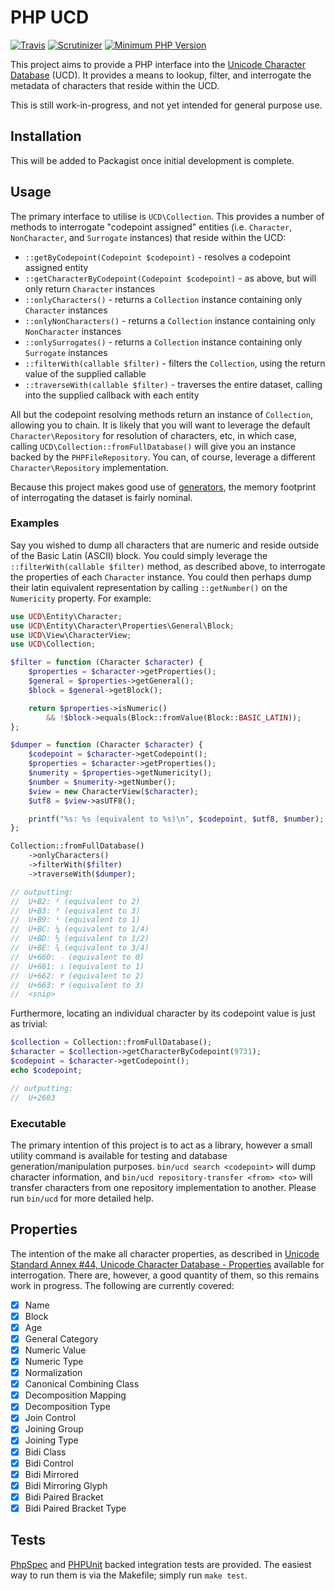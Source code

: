 # PHP UCD

[![Travis](https://img.shields.io/travis/nick-jones/php-ucd.svg?style=flat-square)](https://travis-ci.org/nick-jones/php-ucd)
[![Scrutinizer](https://img.shields.io/scrutinizer/g/nick-jones/php-ucd.svg?style=flat-square)](https://scrutinizer-ci.com/g/nick-jones/php-ucd/)
[![Minimum PHP Version](https://img.shields.io/badge/php-%3E%3D%205.5-8892BF.svg?style=flat-square)](https://php.net/)

This project aims to provide a PHP interface into the [Unicode Character Database](http://unicode.org/ucd/) (UCD).
It provides a means to lookup, filter, and interrogate the metadata of characters that reside within the UCD.

This is still work-in-progress, and not yet intended for general purpose use.

## Installation

This will be added to Packagist once initial development is complete.

## Usage

The primary interface to utilise is `UCD\Collection`. This provides a number of methods to interrogate "codepoint assigned"
entities (i.e. `Character`, `NonCharacter`, and `Surrogate` instances) that reside within the UCD:

- `::getByCodepoint(Codepoint $codepoint)` - resolves a codepoint assigned entity
- `::getCharacterByCodepoint(Codepoint $codepoint)` - as above, but will only return `Character` instances
- `::onlyCharacters()` - returns a `Collection` instance containing only `Character` instances
- `::onlyNonCharacters()` - returns a `Collection` instance containing only `NonCharacter` instances
- `::onlySurrogates()` - returns a `Collection` instance containing only `Surrogate` instances
- `::filterWith(callable $filter)` - filters the `Collection`, using the return value of the supplied callable
- `::traverseWith(callable $filter)` - traverses the entire dataset, calling into the supplied callback with each entity

All but the codepoint resolving methods return an instance of `Collection`, allowing you to chain. It is likely that
you will want to leverage the default `Character\Repository` for resolution of characters, etc, in which case, calling
`UCD\Collection::fromFullDatabase()` will give you an instance backed by the `PHPFileRepository`. You can, of course,
leverage a different `Character\Repository` implementation.

Because this project makes good use of [generators](https://php.net/generators), the memory footprint of interrogating
the dataset is fairly nominal.

### Examples

Say you wished to dump all characters that are numeric and reside outside of the Basic Latin (ASCII) block. You could
simply leverage the `::filterWith(callable $filter)` method, as described above, to interrogate the properties of each
`Character` instance. You could then perhaps dump their latin equivalent representation by calling `::getNumber()` on
the `Numericity` property. For example:

```php
use UCD\Entity\Character;
use UCD\Entity\Character\Properties\General\Block;
use UCD\View\CharacterView;
use UCD\Collection;

$filter = function (Character $character) {
    $properties = $character->getProperties();
    $general = $properties->getGeneral();
    $block = $general->getBlock();

    return $properties->isNumeric()
        && !$block->equals(Block::fromValue(Block::BASIC_LATIN));
};

$dumper = function (Character $character) {
    $codepoint = $character->getCodepoint();
    $properties = $character->getProperties();
    $numerity = $properties->getNumericity();
    $number = $numerity->getNumber();
    $view = new CharacterView($character);
    $utf8 = $view->asUTF8();

    printf("%s: %s (equivalent to %s)\n", $codepoint, $utf8, $number);
};

Collection::fromFullDatabase()
    ->onlyCharacters()
    ->filterWith($filter)
    ->traverseWith($dumper);

// outputting:
//  U+B2: ² (equivalent to 2)
//  U+B3: ³ (equivalent to 3)
//  U+B9: ¹ (equivalent to 1)
//  U+BC: ¼ (equivalent to 1/4)
//  U+BD: ½ (equivalent to 1/2)
//  U+BE: ¾ (equivalent to 3/4)
//  U+660: ٠ (equivalent to 0)
//  U+661: ١ (equivalent to 1)
//  U+662: ٢ (equivalent to 2)
//  U+663: ٣ (equivalent to 3)
//  <snip>
```

Furthermore, locating an individual character by its codepoint value is just as trivial:

```php
$collection = Collection::fromFullDatabase();
$character = $collection->getCharacterByCodepoint(9731);
$codepoint = $character->getCodepoint();
echo $codepoint;

// outputting:
//  U+2603
```

### Executable

The primary intention of this project is to act as a library, however a small utility command is available for testing
and database generation/manipulation purposes. `bin/ucd search <codepoint>` will dump character information, and
`bin/ucd repository-transfer <from> <to>` will transfer characters from one repository implementation to another.
Please run `bin/ucd` for more detailed help.

## Properties

The intention of the make all character properties, as described in
[Unicode Standard Annex #44, Unicode Character Database - Properties](http://www.unicode.org/reports/tr44/) available
for interrogation. There are, however, a good quantity of them, so this remains work in progress. The following are
currently covered:

- [x] Name
- [x] Block
- [x] Age
- [x] General Category
- [x] Numeric Value
- [x] Numeric Type
- [x] Normalization
- [x] Canonical Combining Class
- [x] Decomposition Mapping
- [x] Decomposition Type
- [x] Join Control
- [x] Joining Group
- [x] Joining Type
- [x] Bidi Class
- [x] Bidi Control
- [x] Bidi Mirrored
- [x] Bidi Mirroring Glyph
- [x] Bidi Paired Bracket
- [x] Bidi Paired Bracket Type

## Tests

[PhpSpec](http://www.phpspec.net/) and [PHPUnit](https://phpunit.de/) backed integration tests are provided.
The easiest way to run them is via the Makefile; simply run `make test`.